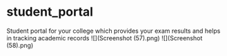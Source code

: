 # student_portal
Student portal for your college which provides your exam results and helps in tracking academic records
![](Screenshot (57).png)
![](Screenshot (58).png)
